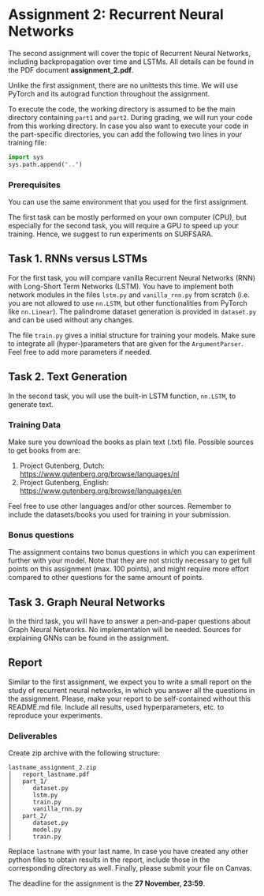 # Assignment 2: Recurrent Neural Networks

The second assignment will cover the topic of Recurrent Neural Networks, including backpropagation over time and LSTMs. All details can be found in the PDF document **assignment_2.pdf**.

Unlike the first assignment, there are no unittests this time. We will use PyTorch and its autograd function throughout the assignment.

To execute the code, the working directory is assumed to be the main directory containing `part1` and `part2`. During grading, we will run your code from this working directory. In case you also want to execute your code in the part-specific directories, you can add the following two lines in your training file:
```Python
import sys
sys.path.append("..")
```

### Prerequisites

You can use the same environment that you used for the first assignment. 

The first task can be mostly performed on your own computer (CPU), but especially for the second task, you will require a GPU to speed up your training. Hence, we suggest to run experiments on SURFSARA. 

## Task 1. RNNs versus LSTMs

For the first task, you will compare vanilla Recurrent Neural Networks (RNN) with Long-Short Term Networks (LSTM). You have to implement both network modules in the files `lstm.py` and `vanilla_rnn.py` from scratch (i.e. you are not allowed to use `nn.LSTM`, but other functionalities from PyTorch like `nn.Linear`). The palindrome dataset generation is provided in `dataset.py` and can be used without any changes. 

The file `train.py` gives a initial structure for training your models. Make sure to integrate all (hyper-)parameters that are given for the `ArgumentParser`. Feel free to add more parameters if needed.

## Task 2. Text Generation

In the second task, you will use the built-in LSTM function, `nn.LSTM`, to generate text.

### Training Data

Make sure you download the books as plain text (.txt) file. Possible sources to get books from are:

1. Project Gutenberg, Dutch: https://www.gutenberg.org/browse/languages/nl
2. Project Gutenberg, English: https://www.gutenberg.org/browse/languages/en

Feel free to use other languages and/or other sources. Remember to include the datasets/books you used for training in your submission.

### Bonus questions

The assignment contains two bonus questions in which you can experiment further with your model. Note that they are not strictly necessary to get full points on this assignment (max. 100 points), and might require more effort compared to other questions for the same amount of points.

## Task 3. Graph Neural Networks

In the third task, you will have to answer a pen-and-paper questions about Graph Neural Networks. No implementation will be needed. Sources for explaining GNNs can be found in the assignment.

## Report

Similar to the first assignment, we expect you to write a small report on the study of recurrent neural networks, in which you answer all the questions in the assignment. Please, make your report to be self-contained without this README.md file. Include all results, used hyperparameters, etc. to reproduce your experiments. 

### Deliverables

Create zip archive with the following structure:

```
lastname_assignment_2.zip
│   report_lastname.pdf
│   part_1/
│      dataset.py
│      lstm.py
│      train.py
│      vanilla_rnn.py
│   part_2/
│      dataset.py
│      model.py
│      train.py
```

Replace `lastname` with your last name. In case you have created any other python files to obtain results in the report, include those in the corresponding directory as well.
Finally, please submit your file on Canvas.

The deadline for the assignment is the **27 November, 23:59**.

